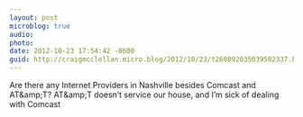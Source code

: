 ```yaml
---
layout: post
microblog: true
audio: 
photo: 
date: 2012-10-23 17:54:42 -0600
guid: http://craigmcclellan.micro.blog/2012/10/23/t260892035039502337.html
---
```

Are there any Internet Providers in Nashville besides Comcast and AT&amp;amp;T? AT&amp;amp;T doesn’t service our house, and I’m sick of dealing with Comcast
